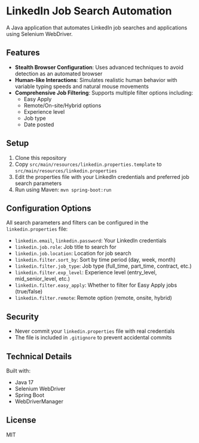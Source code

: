 # LinkedIn Job Search Automation

A Java application that automates LinkedIn job searches and applications using Selenium WebDriver.

## Features

- **Stealth Browser Configuration**: Uses advanced techniques to avoid detection as an automated browser
- **Human-like Interactions**: Simulates realistic human behavior with variable typing speeds and natural mouse movements
- **Comprehensive Job Filtering**: Supports multiple filter options including:
  - Easy Apply
  - Remote/On-site/Hybrid options
  - Experience level
  - Job type
  - Date posted

## Setup

1. Clone this repository
2. Copy `src/main/resources/linkedin.properties.template` to `src/main/resources/linkedin.properties`
3. Edit the properties file with your LinkedIn credentials and preferred job search parameters
4. Run using Maven: `mvn spring-boot:run`

## Configuration Options

All search parameters and filters can be configured in the `linkedin.properties` file:

- `linkedin.email`, `linkedin.password`: Your LinkedIn credentials
- `linkedin.job.role`: Job title to search for
- `linkedin.job.location`: Location for job search
- `linkedin.filter.sort_by`: Sort by time period (day, week, month)
- `linkedin.filter.job_type`: Job type (full_time, part_time, contract, etc.)
- `linkedin.filter.exp_level`: Experience level (entry_level, mid_senior_level, etc.)
- `linkedin.filter.easy_apply`: Whether to filter for Easy Apply jobs (true/false)
- `linkedin.filter.remote`: Remote option (remote, onsite, hybrid)

## Security

- Never commit your `linkedin.properties` file with real credentials
- The file is included in `.gitignore` to prevent accidental commits

## Technical Details

Built with:
- Java 17
- Selenium WebDriver
- Spring Boot
- WebDriverManager

## License

MIT
